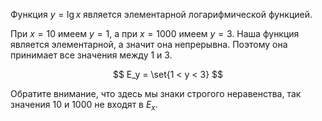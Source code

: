 Функция $y=\lg x$ является элементарной логарифмической функцией.

При $x=10$ имеем $y=1$, а при $x=1000$ имеем $y=3$. Наша функция является элементарной, а значит она непрерывна. Поэтому она принимает все значения между $1$ и $3$.

$$ E_y = \set{1 < y < 3} $$

Обратите внимание, что здесь мы знаки строгого неравенства, так значения $10$ и $1000$ не входят в $E_x$.